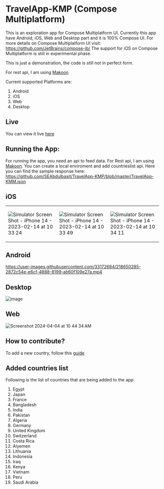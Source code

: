 # TravelApp-KMP (Compose Multiplatform)

This is an exploration app for Compose Multiplatform UI. Currently this app have Android, iOS, Web and Desktop part and it is 100% Compose UI. For more details on Compose Multiplatform UI visit: https://github.com/JetBrains/compose-jb/
The support for iOS on Compose Multiplatform is still in experimental phase.

This is just a demonstration, the code is still not in perfect form.

For rest api, I am using [Makoon](https://mockoon.com/)

Current supported Platforms are:
1. Android
2. iOS
3. Web
4. Desktop

## Live 
You can view it live [here](https://seabdulbasit.github.io/TravelApp-KMP/)

## Running the App:
For running the app, you need an api to feed data. For Rest api, I am using [Makoon](https://mockoon.com/). You can create a local enviroment and add countrieslist api. Here you can find the sample response here: https://github.com/SEAbdulbasit/TravelApp-KMP/blob/master/TravelApp-KMM.json 

## iOS

<table>
<tr>
<td>

![Simulator Screen Shot - iPhone 14 - 2023-02-14 at 10 33 24](https://user-images.githubusercontent.com/33172684/218648261-1ee20808-5944-4cfb-bb44-e03600680bbe.png)


</td>
<td>

![Simulator Screen Shot - iPhone 14 - 2023-02-14 at 10 33 49](https://user-images.githubusercontent.com/33172684/218648312-54ac11ba-cc1b-4099-931f-1072d26854a4.png)


</td>
<td>

![Simulator Screen Shot - iPhone 14 - 2023-02-14 at 10 34 11](https://user-images.githubusercontent.com/33172684/218648353-041a7b0d-7532-47c9-8faa-f1cb993b970b.png)

</td>
</tr>
</table>


## Android


https://user-images.githubusercontent.com/33172684/218650285-2872c54e-e6cf-4888-8199-ab60f109e27a.mp4


## Desktop

![image](https://user-images.githubusercontent.com/33172684/220402597-fc7f3c28-fc2d-45a8-87d1-cbc73a7cccec.png)


## Web

![Screenshot 2024-04-04 at 10 44 34 AM](https://github.com/SEAbdulbasit/TravelApp-KMP/assets/33172684/3898e6fb-35a1-459e-b4e3-513811e19aab)


## How to contribute?
To add a new country, follow this [guide](https://github.com/SEAbdulbasit/TravelApp-KMP/wiki/How-to-add-a-new-Country)

## Added countries list
Following is the list of countries that are being added to the app:
1. Egypt
2. Japan
3. France
4. Bangladesh
5. India
6. Pakistan
7. Algeria
8. Germany
9. United Kingdom
10. Switzerland
11. Costa Rica
12. Alyemen
13. Lithuania
14. Indonesia
15. Iraq
16. Kenya
17. Vietnam
18. Peru
19. Saudi Arabia




